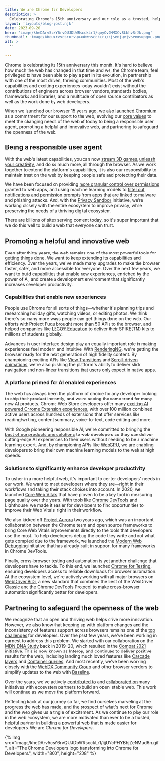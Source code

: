```yaml
---
title: We are Chrome for Developers
description: >
  Celebrating Chrome's 15th anniversary and our role as a trusted, helpful partner to developers.
layout: 'layouts/blog-post.njk'
date: 2023-09-20
hero: 'image/kheDArv5csY6rvQUJDbWRscckLr1/qoyOvOMMXCv8LbhvSr2k.png'
thumbnail: 'image/kheDArv5csY6rvQUJDbWRscckLr1/njSenjQVjvSP6HSNpgxL.png'
alt: >
  ''

---
```


Chrome is celebrating its 15th anniversary this month. It's hard to believe how much the web has changed in that time and we, the Chrome team, feel privileged to have been able to play a part in its evolution, in partnership with one of the most driven, thriving communities. Most of the web's capabilities and exciting experiences today wouldn't exist without the contributions of engineers across browser vendors, standards bodies, frameworks and libraries, and a multitude of open source contributors as well as the work done by web developers.

When we launched our browser 15 years ago, we also [launched Chromium](https://blog.chromium.org/2008/09/welcome-to-chromium_02.html) as a commitment for our support to the web, evolving our [core values](https://www.chromium.org/blink/guidelines/values/) to meet the changing needs of the web of today to being a responsible user agent, promoting a helpful and innovative web, and partnering to safeguard the openness of the web.

## Being a responsible user agent

With the web's latest capabilities, you can now [stream 3D games](https://www.cocos.com/en/post/ODdxxWGryD6DiM6wPJ3yhPklSzCLCCxE), [unleash your creativity](https://stratechery.com/2023/an-interview-with-adobe-chief-strategy-officer-scott-belsky/#web), and do so much more, all through the browser. As we work together to extend the platform's capabilities, it is also our responsibility to maintain trust on the web by keeping people safe and protecting their data.

We have been focused on providing [more granular control over permissions](/blog/one-time-permissions/) granted to web apps, and using machine learning models to [filter out notifications and permission prompts](https://blog.google/products/chrome/building-a-more-helpful-browser-with-machine-learning/) from apps that are linked to malware and phishing attacks. And, with the [Privacy Sandbox](https://privacysandbox.com/) initiative, we're working closely with the entire ecosystem to improve privacy, while preserving the needs of a thriving digital ecosystem.

There are billions of sites serving content today, so it's super important that we do this well to build a web that everyone can trust.

## Promoting a helpful and innovative web

Even after thirty years, the web remains one of the most powerful tools for getting things done. We want to keep extending its capabilities and efficiency. Over the years, we've made many upgrades to make the browser faster, safer, and more accessible for everyone. Over the next few years, we want to build capabilities that enable new experiences, enriched by the power of AI, and create a development environment that significantly increases developer productivity.

### Capabilities that enable new experiences

People use Chrome for all sorts of things—whether it's planning trips and researching holiday gifts, watching videos, or editing photos. We think there's so many more ways people can get things done on the web. Our efforts with [Project Fugu](/capabilities/) brought more than [50 APIs to the browser](/blog/is-project-fugu-done/), and helped companies like [LEGO® Education](/blog/lego-education-spike-web-bluetooth-web-serial/) to deliver their SPIKE(TM) kits to millions of students globally.

Advances in user interface design play an equally important role in making experiences feel modern and intuitive. With [RenderingNG](/articles/renderingng/), we're getting the browser ready for the next generation of high fidelity content. By championing exciting APIs like [View Transitions](/docs/web-platform/view-transitions/) and [Scroll-driven animations](/articles/scroll-driven-animations/#:~:text=A%20scroll%2Ddriven%20animation%20is,which%20move%20as%20you%20scroll.), we're also pushing the platform's ability to deliver slick navigation and non-linear transitions that users only expect in native apps.

### A platform primed for AI enabled experiences

The web has always been the platform of choice for any developer looking to ship their product instantly, and we're seeing the same trend for many new AI products. Chrome Web Store developers offer many [exciting AI powered Chrome Extension experiences](https://chromewebstore.google.com/collection/gen_ai_extensions?hl=en), with over 100 million combined active users across hundreds of extensions that offer services like reading/writing, content summary, voice-to-text, code editing and more.

With Google pioneering responsible AI, we're committed to bringing the [best of our products and solutions](https://developers.generativeai.google/) to web developers so they can deliver cutting-edge AI experiences to their users without needing to be a machine learning expert. And, by championing APIs like [WebGPU](/blog/webgpu-release/), we are enabling developers to bring their own machine learning models to the web at high speeds.

### Solutions to significantly enhance developer productivity

To usher in a more helpful web, it's important to center developers' needs in our work. We want to meet developers where they are—right in their workflows and taking their stack choices into account.
In 2020, we launched [Core Web Vitals](web.dev/web-vitals) that have proven to be a key tool in measuring page quality over the years. With tools like [Chrome DevTools](/docs/devtools/) and [Lighthouse](/docs/lighthouse/overview/#devtools), we made it easier for developers to find opportunities to improve their Web Vitals, right in their workflow.

We also kicked off [Project Aurora](/aurora/) two years ago, which was an important collaboration between the Chrome team and open source frameworks to bring Core Web Vitals improvements directly to the tools that developers use the most. To help developers debug the code they write and not what gets compiled due to the framework, we launched the [Modern Web Debugging](/blog/devtools-modern-web-debugging/) initiative that has already built in support for many frameworks in Chrome DevTools.

Finally, cross-browser testing and automation is yet another challenge that developers have to tackle. To this end, we launched [Chrome for Testing](/blog/chrome-for-testing/), ensuring developers access to reliable downloads for browser automation. At the ecosystem level, we're actively working with all major browsers on [WebDriver BiDi](/blog/webdriver-bidi-2023/), a new standard that combines the best of the WebDriver Classic and the Chrome DevTools Protocol to make cross-browser automation significantly better for developers.

## Partnering to safeguard the openness of the web

We recognize that an open and thriving web helps drive more innovation. However, we also know that keeping up with platform changes and the inconsistency of features support across browsers remains one of the [top challenges](https://mdn.dev/archives/insights/reports/mdn-web-developer-needs-assessment-2020.html#needs-assessment-ranking-of-all-needs) for developers.
Over the past few years, we've been working in earnest to address this problem. We started with our collaboration on the [MDN DNA Study](https://web.dev/articles/interop-2022#it_all_started_in_2019) back in 2019–20, which resulted in the [Compat 2021](https://web.dev/blog/compat2021) initiative. This is now known as Interop, and continues to deliver positive results for the web, including landing much loved features like [Cascade layers](https://web.dev/articles/interop-2022-wrapup#cascade_layers) and [Container queries](https://web.dev/articles/cq-stable). And most recently, we've been working closely with the [WebDX Community Group](https://www.w3.org/community/webdx/) and other browser vendors to simplify updates to the web with [Baseline](web.dev/baseline).

Over the years, we've actively [contributed to](https://blog.chromium.org/2017/10/building-unified-documentation-for-web.html) and [collaborated on](https://web.dev/articles/open-web-docs) many initiatives with ecosystem partners to build [an open, stable web](https://io.google/2023/program/528a223c-a3d6-46c5-84e4-88af2cf62670/).  This work will continue as we move the platform forward.

Reflecting back at our journey so far, we find ourselves marveling at the progress the web has made, and the prospect of what's next for Chrome and the web gives us a tingle of excitement. As we continue to play our role in the web ecosystem, we are more motivated than ever to be a trusted, helpful partner in building a powerful web that is made easier for developers. We are _Chrome for Developers_.

{% Img src="image/kheDArv5csY6rvQUJDbWRscckLr1/ijjUVcPHYBhjZeNMud6n.gif", alt="The Chrome Developers logo transforming into Chrome for Developers.", width="800", height="208" %}
